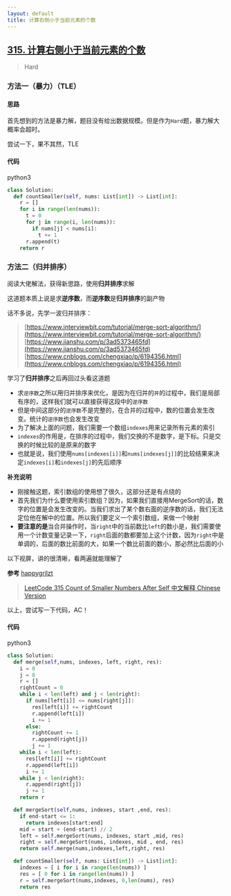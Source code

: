 ```yaml
---
layout: default
title: 计算右侧小于当前元素的个数
---
```


## [315\. 计算右侧小于当前元素的个数](https://leetcode-cn.com/problems/count-of-smaller-numbers-after-self/)

> Hard

### 方法一（暴力）（TLE）

#### 思路

首先想到的方法是暴力解，题目没有给出数据规模。但是作为`Hard`题，暴力解大概率会超时。

尝试一下，果不其然，TLE

#### 代码
python3
```python
class Solution:
  def countSmaller(self, nums: List[int]) -> List[int]:
    r = []
    for i in range(len(nums)):
      t = 0
      for j in range(i, len(nums)):
        if nums[j] < nums[i]:
          t += 1
      r.append(t)
    return r
```

### 方法二（归并排序）

阅读大佬解法，获得新思路，使用**归并排序**求解

这道题本质上说是求**逆序数**，而**逆序数**是**归并排序**的副产物

话不多说，先学一波归并排序：
> [https://www.interviewbit.com/tutorial/merge-sort-algorithm/](https://www.interviewbit.com/tutorial/merge-sort-algorithm/)
> [https://www.jianshu.com/p/3ad5373465fd](https://www.jianshu.com/p/3ad5373465fd)
> [https://www.cnblogs.com/chengxiao/p/6194356.html](https://www.cnblogs.com/chengxiao/p/6194356.html)

学习了**归并排序**之后再回过头看这道题

* 求`逆序数`之所以用归并排序来优化，是因为在归并的`并`的过程中，我们是局部有序的，这样我们就可以直接获得这段中的`逆序数`
* 但是中间这部分的`逆序数`不是完整的，在合并的过程中，数的位置会发生改变。统计的`逆序数`也会发生改变
* 为了解决上面的问题，我们需要一个数组`indexes`用来记录所有元素的索引
* `indexes`的作用是，在排序的过程中，我们交换的不是数字，是下标。只是交换的时候比较的是原来的数字
* 也就是说，我们使用`nums[indexes[i]]`和`nums[indexes[j]]`的比较结果来决定`indexes[i]`和`indexes[j]`的先后顺序

**补充说明**

* 刚接触这题，索引数组的使用想了很久，这部分还是有点绕的
* 首先我们为什么要使用索引数组？因为，如果我们直接用MergeSort的话，数字的位置是会发生改变的。当我们求出了某个数右面的逆序数的话，我们无法定位他在解中的位置。所以我们要定义一个索引数组，来做一个映射
* **要注意的是**当合并操作时，当`right`中的当前数比`left`的数小是，我们需要使用一个计数变量记录一下，`right`后面的数都要加上这个计数，因为`right`中是单调的，后面的数比前面的大，如果一个数比前面的数小，那必然比后面的小

以下视屏，讲的很清晰，看两遍就能理解了

**参考** [happygrilzt](https://happygirlzt.com/)
> [LeetCode 315 Count of Smaller Numbers After Self 中文解释 Chinese Version](https://www.youtube.com/watch?v=AeyUmjk4HGQ) 

以上，尝试写一下代码，AC！

#### 代码
python3
```python
class Solution:
  def merge(self,nums, indexes, left, right, res):
    i = 0
    j = 0
    r = []
    rightCount = 0
    while i < len(left) and j < len(right):
      if nums[left[i]] <= nums[right[j]]:
        res[left[i]] += rightCount
        r.append(left[i])
        i += 1
      else:
        rightCount += 1
        r.append(right[j])
        j += 1
    while i < len(left):
      res[left[i]] += rightCount
      r.append(left[i])
      i += 1
    while j < len(right):
      r.append(right[j])
      j += 1
    return r

  def mergeSort(self,nums, indexes, start ,end, res):
    if end-start <= 1:
      return indexes[start:end]
    mid = start + (end-start) // 2
    left = self.mergeSort(nums, indexes, start ,mid, res)
    right = self.mergeSort(nums, indexes, mid , end, res)
    return self.merge(nums,indexes,left,right, res)

  def countSmaller(self, nums: List[int]) -> List[int]:
    indexes = [ i for i in range(len(nums)) ]
    res = [ 0 for i in range(len(nums)) ]
    r = self.mergeSort(nums,indexes, 0,len(nums), res) 
    return res
```
